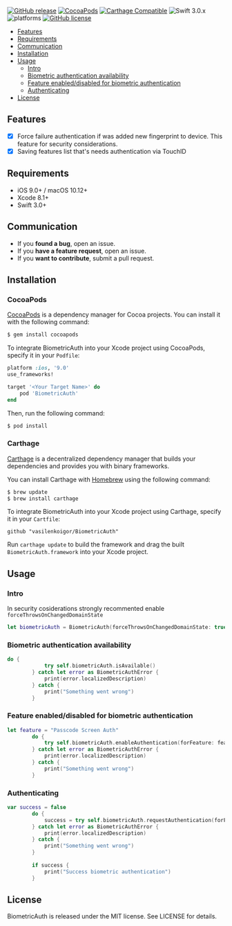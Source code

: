 [![GitHub release](https://img.shields.io/github/release/vasilenkoigor/BiometricAuth.svg)](https://github.com/vasilenkoigor/BiometricAuth/releases) [![CocoaPods](https://img.shields.io/cocoapods/v/BiometricAuth.svg)](https://github.com/vasilenkoigor/BiometricAuth/releases) [![Carthage Compatible](https://img.shields.io/badge/Carthage-compatible-4BC51D.svg?style=flat)](https://github.com/Carthage/Carthage) ![Swift 3.0.x](https://img.shields.io/badge/Swift-3.0.x-orange.svg) ![platforms](https://img.shields.io/badge/platforms-iOS%20%7C%20OS-lightgrey.svg) [![GitHub license](https://img.shields.io/badge/license-MIT-blue.svg)](https://raw.githubusercontent.com/vasilenkoigor/BiometricAuth/master/LICENSE)

- [Features](#features)
- [Requirements](#requirements)
- [Communication](#communication)
- [Installation](#installation)
- [Usage](#usage)
    - [Intro](#intro)
    - [Biometric authentication availability](#biometric-authentication-availability)
    - [Feature enabled/disabled for biometric authentication](#feature-availability-for-biometric-authentication)
    - [Authenticating](#authenticating)
- [License](#license)

## Features

- [x] Force failure authentication if was added new fingerprint to device. This feature for security considerations.
- [x] Saving features list that's needs authentication via TouchID

## Requirements

- iOS 9.0+ / macOS 10.12+
- Xcode 8.1+
- Swift 3.0+

## Communication

- If you **found a bug**, open an issue.
- If you **have a feature request**, open an issue.
- If you **want to contribute**, submit a pull request.

## Installation

### CocoaPods

[CocoaPods](http://cocoapods.org) is a dependency manager for Cocoa projects. You can install it with the following command:

```bash
$ gem install cocoapods
```

To integrate BiometricAuth into your Xcode project using CocoaPods, specify it in your `Podfile`:

```ruby
platform :ios, '9.0'
use_frameworks!

target '<Your Target Name>' do
    pod 'BiometricAuth'
end
```

Then, run the following command:

```bash
$ pod install
```

### Carthage

[Carthage](https://github.com/Carthage/Carthage) is a decentralized dependency manager that builds your dependencies and provides you with binary frameworks.

You can install Carthage with [Homebrew](http://brew.sh/) using the following command:

```bash
$ brew update
$ brew install carthage
```

To integrate BiometricAuth into your Xcode project using Carthage, specify it in your `Cartfile`:

```ogdl
github "vasilenkoigor/BiometricAuth"
```

Run `carthage update` to build the framework and drag the built `BiometricAuth.framework` into your Xcode project.

## Usage

### Intro

In security cosiderations strongly recommented enable `forceThrowsOnChangedDomainState`
```swift
let biometricAuth = BiometricAuth(forceThrowsOnChangedDomainState: true)
```

### Biometric authentication availability

```swift
do {
            try self.biometricAuth.isAvailable()
        } catch let error as BiometricAuthError {
            print(error.localizedDescription)
        } catch {
            print("Something went wrong")
        }
```

### Feature enabled/disabled for biometric authentication

```swift
let feature = "Passcode Screen Auth"
        do {
            try self.biometricAuth.enableAuthentication(forFeature: feature)
        } catch let error as BiometricAuthError {
            print(error.localizedDescription)
        } catch {
            print("Something went wrong")
        }
```

### Authenticating

```swift
var success = false
        do {
            success = try self.biometricAuth.requestAuthentication(forFeature: feature, reason: "For authentication")
        } catch let error as BiometricAuthError {
            print(error.localizedDescription)
        } catch {
            print("Something went wrong")
        }
        
        if success {
            print("Success biometric authentication")
        }
```

## License

BiometricAuth is released under the MIT license. See LICENSE for details.

